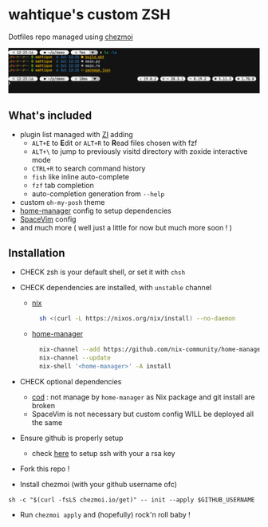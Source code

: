 # wahtique's custom ZSH

Dotfiles repo managed using [chezmoi](https://www.chezmoi.io/#considering-using-chezmoi)

![prompt](prompt.png)

## What's included

- plugin list managed with [ZI](https://z.digitalclouds.dev/) adding
  - `ALT+E` to **E**dit or `ALT+R` to **R**ead files chosen with fzf
  - `ALT+\` to jump to previously visitd directory with zoxide interactive mode
  - `CTRL+R` to search command history
  - `fish` like inline auto-complete
  - `fzf` tab completion
  - auto-completion generation from `--help`
- custom `oh-my-posh` theme
- [home-manager](https://github.com/nix-community/home-manager) config to setup dependencies
- [SpaceVim](https://github.com/SpaceVim/SpaceVim) config
- and much more ( well just a little for now but much more soon ! )

## Installation

- CHECK zsh is your default shell, or set it with `chsh`
- CHECK dependencies are installed, with `unstable` channel
  - [nix](https://nixos.org/download.html)

    ```bash
      sh <(curl -L https://nixos.org/nix/install) --no-daemon
    ```

  - [home-manager](https://nix-community.github.io/home-manager/index.html#sec-install-standalone)

    ```bash
      nix-channel --add https://github.com/nix-community/home-manager/archive/master.tar.gz home-manager
      nix-channel --update
      nix-shell '<home-manager>' -A install
    ```

- CHECK optional dependencies
  - [cod](https://github.com/dim-an/cod) : not manage by `home-manager` as Nix package and git install are broken
  - SpaceVim is not necessary but custom config WILL be deployed all the same
- Ensure github is properly setup
  - check [here](https://docs.github.com/en/authentication/connecting-to-github-with-ssh) to setup ssh with your a rsa key
- Fork this repo !
- Install chezmoi (with your github username ofc)

```shell
sh -c "$(curl -fsLS chezmoi.io/get)" -- init --apply $GITHUB_USERNAME
```

- Run `chezmoi apply` and (hopefully) rock'n roll baby !
